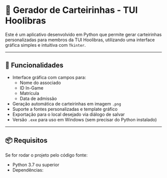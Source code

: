 # 🎫 Gerador de Carteirinhas - TUI Hoolibras

Este é um aplicativo desenvolvido em Python que permite gerar carteirinhas personalizadas para membros da TUI Hoolibras, utilizando uma interface gráfica simples e intuitiva com `Tkinter`.

---

## 🚀 Funcionalidades

- Interface gráfica com campos para:
  - Nome do associado
  - ID In-Game
  - Matrícula
  - Data de admissão
- Geração automática de carteirinhas em imagem `.png`
- Suporte a fontes personalizadas e template gráfico
- Exportação para o local desejado via diálogo de salvar
- Versão `.exe` para uso em Windows (sem precisar do Python instalado)

---

## 📦 Requisitos

Se for rodar o projeto pelo código fonte:

- Python 3.7 ou superior
- Dependências:
